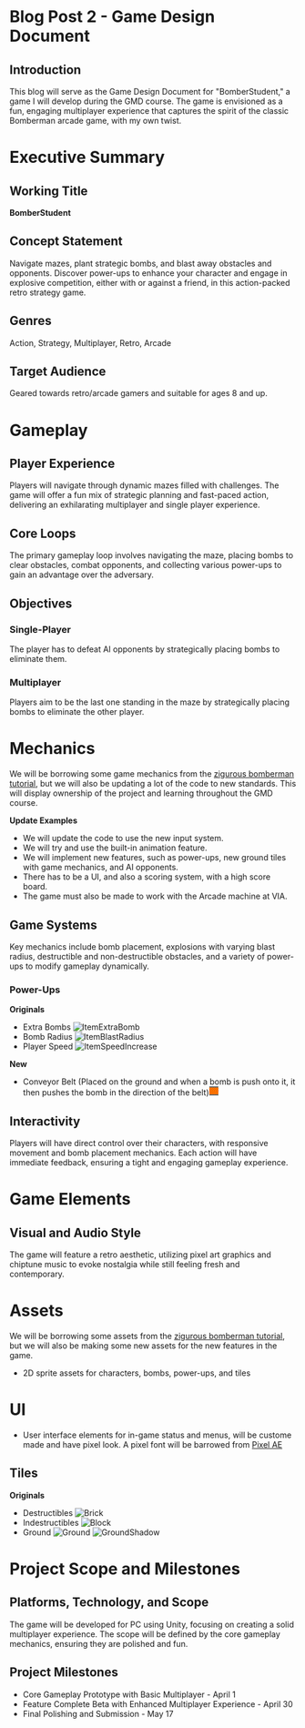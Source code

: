 # Blog Post 2 - Game Design Document

## Introduction
This blog will serve as the Game Design Document for "BomberStudent," a game I will develop during the GMD course. The game is envisioned as a fun, engaging multiplayer experience that captures the spirit of the classic Bomberman arcade game, with my own twist.

# Executive Summary

## Working Title
**BomberStudent**

## Concept Statement
Navigate mazes, plant strategic bombs, and blast away obstacles and opponents. Discover power-ups to enhance your character and engage in explosive competition, either with or against a friend, in this action-packed retro strategy game.

## Genres
Action, Strategy, Multiplayer, Retro, Arcade

## Target Audience
Geared towards retro/arcade gamers and suitable for ages 8 and up.

# Gameplay

## Player Experience
Players will navigate through dynamic mazes filled with challenges. The game will offer a fun mix of strategic planning and fast-paced action, delivering an exhilarating multiplayer and single player experience.

## Core Loops
The primary gameplay loop involves navigating the maze, placing bombs to clear obstacles, combat opponents, and collecting various power-ups to gain an advantage over the adversary.

## Objectives
### Single-Player
The player has to defeat AI opponents by strategically placing bombs to eliminate them.

### Multiplayer
Players aim to be the last one standing in the maze by strategically placing bombs to eliminate the other player. 

# Mechanics
We will be borrowing some game mechanics from the [zigurous bomberman tutorial](https://github.com/zigurous/unity-bomberman-tutorial), but we will also be updating a lot of the code to new standards. This will display ownership of the project and learning throughout the GMD course.

**Update Examples**
- We will update the code to use the new input system.
- We will try and use the built-in animation feature.
- We will implement new features, such as power-ups, new ground tiles with game mechanics, and AI opponents.
- There has to be a UI, and also a scoring system, with a high score board.
- The game must also be made to work with the Arcade machine at VIA.

## Game Systems
Key mechanics include bomb placement, explosions with varying blast radius, destructible and non-destructible obstacles, and a variety of power-ups to modify gameplay dynamically.

### Power-Ups
**Originals**
- Extra Bombs ![ItemExtraBomb](https://github.com/Christopher-Gadgaard/GMD-Course/assets/80517220/5a3ec69a-4e8d-49e3-af80-27cb54be7275)
- Bomb Radius ![ItemBlastRadius](https://github.com/Christopher-Gadgaard/GMD-Course/assets/80517220/f0182946-0b69-44de-971e-126cdac4744c)
- Player Speed ![ItemSpeedIncrease](https://github.com/Christopher-Gadgaard/GMD-Course/assets/80517220/f9832644-4b30-4553-a9c2-8484d4ffb30d)

**New**
- Conveyor Belt (Placed on the ground and when a bomb is push onto it, it then pushes the bomb in the direction of the belt)![ItemSpeedIncrease](https://github.com/Christopher-Gadgaard/GMD-Course/blob/main/GMD%20-%20BomberStudent/Assets/Game/Sprites/Tiles/Conveyor_0.png)

## Interactivity
Players will have direct control over their characters, with responsive movement and bomb placement mechanics. Each action will have immediate feedback, ensuring a tight and engaging gameplay experience.

# Game Elements

## Visual and Audio Style
The game will feature a retro aesthetic, utilizing pixel art graphics and chiptune music to evoke nostalgia while still feeling fresh and contemporary.

# Assets
We will be borrowing some assets from the [zigurous bomberman tutorial](https://github.com/zigurous/unity-bomberman-tutorial), but we will also be making some new assets for the new features in the game.
- 2D sprite assets for characters, bombs, power-ups, and tiles

# UI
- User interface elements for in-game status and menus, will be custome made and have pixel look. A pixel font will be barrowed from [Pixel AE](https://essssam.itch.io/pixel-ae)

## Tiles
**Originals**
- Destructibles ![Brick](https://github.com/Christopher-Gadgaard/GMD-Course/assets/80517220/c64dd84c-5fcf-4989-ab85-32f894317197) 
- Indestructibles ![Block](https://github.com/Christopher-Gadgaard/GMD-Course/assets/80517220/38305d36-9a21-4d97-9e61-84b42c8007ed)
- Ground ![Ground](https://github.com/Christopher-Gadgaard/GMD-Course/assets/80517220/00b0bdac-b33c-4502-a534-da081dbe8faa) ![GroundShadow](https://github.com/Christopher-Gadgaard/GMD-Course/assets/80517220/2e269f1d-9eaa-411b-8ab5-3fa0adb15d2f)

# Project Scope and Milestones

## Platforms, Technology, and Scope
The game will be developed for PC using Unity, focusing on creating a solid multiplayer experience. The scope will be defined by the core gameplay mechanics, ensuring they are polished and fun.

## Project Milestones
- Core Gameplay Prototype with Basic Multiplayer - April 1
- Feature Complete Beta with Enhanced Multiplayer Experience - April 30
- Final Polishing and Submission - May 17

